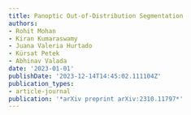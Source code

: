 ```yaml
---
title: Panoptic Out-of-Distribution Segmentation
authors:
- Rohit Mohan
- Kiran Kumaraswamy
- Juana Valeria Hurtado
- Kürsat Petek
- Abhinav Valada
date: '2023-01-01'
publishDate: '2023-12-14T14:45:02.111104Z'
publication_types:
- article-journal
publication: '*arXiv preprint arXiv:2310.11797*'
---
```

